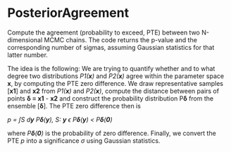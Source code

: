 # PosteriorAgreement
Compute the agreement (probability to exceed, PTE) between two N-dimensional MCMC chains. The code returns the p-value and the corresponding number of sigmas, assuming Gaussian statistics for that latter number.

The idea is the following: We are trying to quantify whether and to what degree two distributions *P1(**x**)* and *P2(**x**)* agree within the parameter space **x**, by computing the PTE zero difference. We draw representative samples [**x1**] and **x2** from *P1(**x**)* and *P2(**x**)*, compute the distance between pairs of points
**δ** ≡ **x1** - **x2**
and construct the probability distribution P**δ** from the ensemble [**δ**]. The PTE zero difference then is

*p = ∫S d**y** P**δ**(**y**), S: **y** ϵ P**δ**(**y**) < P**δ**(**0**)*

where *P**δ**(**0**)* is the probability of zero difference. Finally, we convert the PTE *p* into a significance *σ* using Gaussian statistics.
